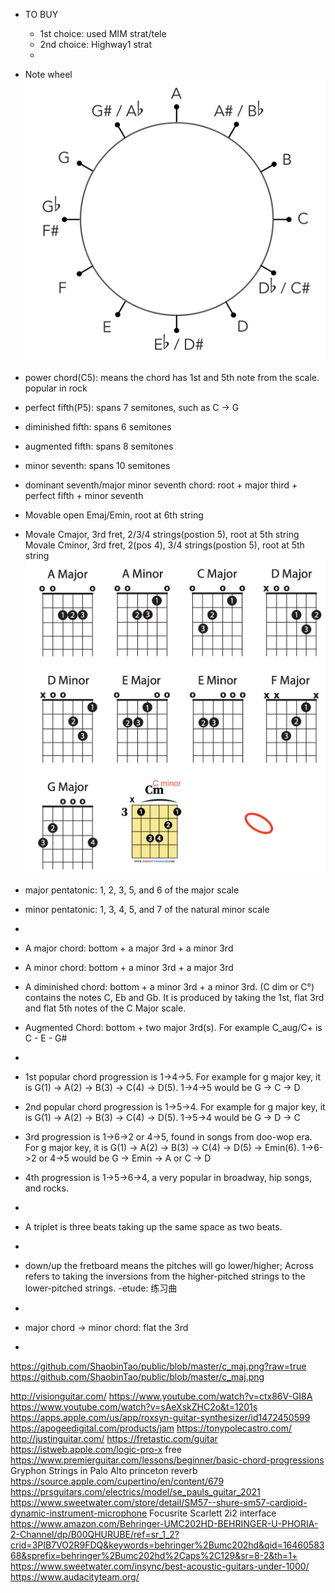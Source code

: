 - TO BUY
  - 1st choice: used MIM strat/tele
  - 2nd choice: Highway1 strat
  - 




- Note wheel <br/>
  ![alt text](../BookNotes/images/NoteWheel.png)

- power chord(C5): means the chord has 1st and 5th note from the scale. popular in rock
- perfect fifth(P5): spans 7 semitones, such as C -> G
- diminished fifth: spans 6 semitones
- augmented fifth: spans 8 semitones
- minor seventh: spans 10 semitones
- dominant seventh/major minor seventh chord: root + major third + perfect fifth + minor seventh


- Movable open Emaj/Emin, root at 6th string <br/>
- Movale Cmajor, 3rd fret, 2/3/4 strings(postion 5), root at 5th string
  Movale Cminor, 3rd fret, 2(pos 4), 3/4 strings(postion 5), root at 5th string
  ![Open Chords](..//BookNotes/images/open_chords.png)

- major pentatonic: 1, 2, 3, 5, and 6 of the major scale
- minor pentatonic: 1, 3, 4, 5, and 7 of the natural minor scale
- 
- A major chord: bottom + a major 3rd + a minor 3rd
- A minor chord: bottom + a minor 3rd + a major 3rd
- A diminished chord:  bottom + a minor 3rd + a minor 3rd. (C dim or C°) contains the notes C, Eb and Gb. It is produced by taking the 1st, flat 3rd and flat 5th notes of the C Major scale.
- Augmented Chord: bottom + two major 3rd(s). For example C_aug/C+  is C - E - G#
- 
- 1st popular chord progression is 1->4->5. For example for g major key, it is G(1) -> A(2) -> B(3) -> C(4) -> D(5). 1->4->5 would be G -> C -> D
- 2nd popular chord progression is 1->5->4. For example for g major key, it is G(1) -> A(2) -> B(3) -> C(4) -> D(5). 1->5->4 would be G -> D -> C
- 3rd progression is 1->6->2 or 4->5, found in songs from doo-wop era. For g major key, it is G(1) -> A(2) -> B(3) -> C(4) -> D(5) -> Emin(6). 1->6->2 or 4->5 would be G -> Emin -> A or C -> D
- 4th progression is 1->5->6->4, a very popular in broadway, hip songs, and rocks.
- 
- A triplet is three beats taking up the same space as two beats.
-
- down/up the fretboard means the pitches will go lower/higher; Across refers to taking the inversions from the higher-pitched strings to the lower-pitched strings.
-etude: 练习曲
-
- major chord -> minor chord: flat the 3rd
- 


https://github.com/ShaobinTao/public/blob/master/c_maj.png?raw=true
https://github.com/ShaobinTao/public/blob/master/c_maj.png

http://visionguitar.com/
https://www.youtube.com/watch?v=ctx86V-GI8A
https://www.youtube.com/watch?v=sAeXskZHC2o&t=1201s
https://apps.apple.com/us/app/roxsyn-guitar-synthesizer/id1472450599
https://apogeedigital.com/products/jam
https://tonypolecastro.com/
http://justinguitar.com/
https://fretastic.com/guitar
https://istweb.apple.com/logic-pro-x    free
https://www.premierguitar.com/lessons/beginner/basic-chord-progressions
Gryphon Strings in Palo Alto
princeton reverb
https://source.apple.com/cupertino/en/content/679
https://prsguitars.com/electrics/model/se_pauls_guitar_2021
https://www.sweetwater.com/store/detail/SM57--shure-sm57-cardioid-dynamic-instrument-microphone
 Focusrite Scarlett 2i2  interface
 https://www.amazon.com/Behringer-UMC202HD-BEHRINGER-U-PHORIA-2-Channel/dp/B00QHURUBE/ref=sr_1_2?crid=3PIB7VO2R9FDQ&keywords=behringer%2Bumc202hd&qid=1646058368&sprefix=behringer%2Bumc202hd%2Caps%2C129&sr=8-2&th=1+
 https://www.sweetwater.com/insync/best-acoustic-guitars-under-1000/
https://www.audacityteam.org/


